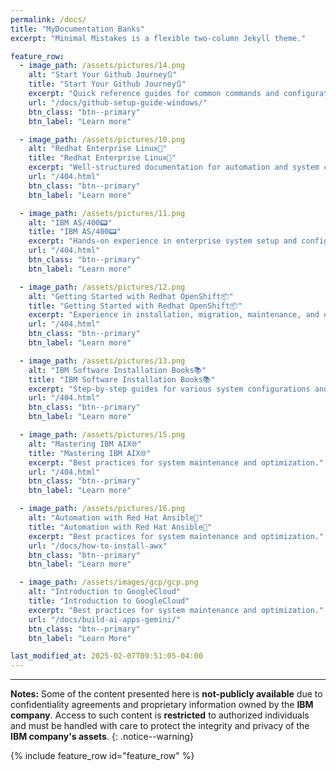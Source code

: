 ```yaml
---
permalink: /docs/
title: "MyDocumentation Banks"
excerpt: "Minimal Mistakes is a flexible two-column Jekyll theme."

feature_row:
  - image_path: /assets/pictures/14.png
    alt: "Start Your Github Journey🔃"
    title: "Start Your Github Journey🔃"
    excerpt: "Quick reference guides for common commands and configurations."
    url: "/docs/github-setup-guide-windows/"
    btn_class: "btn--primary"
    btn_label: "Learn more"

  - image_path: /assets/pictures/10.png
    alt: "Redhat Enterprise Linux🎩"
    title: "Redhat Enterprise Linux🎩"
    excerpt: "Well-structured documentation for automation and system configurations."
    url: "/404.html"
    btn_class: "btn--primary"
    btn_label: "Learn more"

  - image_path: /assets/pictures/11.png
    alt: "IBM AS/400📟"
    title: "IBM AS/400📟"
    excerpt: "Hands-on experience in enterprise system setup and configuration."
    url: "/404.html"
    btn_class: "btn--primary"
    btn_label: "Learn more"

  - image_path: /assets/pictures/12.png
    alt: "Getting Started with Redhat OpenShift📦"
    title: "Getting Started with Redhat OpenShift📦"
    excerpt: "Experience in installation, migration, maintenance, and optimization."
    url: "/404.html"
    btn_class: "btn--primary"
    btn_label: "Learn more"

  - image_path: /assets/pictures/13.png
    alt: "IBM Software Installation Books📚"
    title: "IBM Software Installation Books📚"
    excerpt: "Step-by-step guides for various system configurations and automations."
    url: "/404.html"
    btn_class: "btn--primary"
    btn_label: "Learn more"

  - image_path: /assets/pictures/15.png
    alt: "Mastering IBM AIX🌐"
    title: "Mastering IBM AIX🌐"
    excerpt: "Best practices for system maintenance and optimization."
    url: "/404.html"
    btn_class: "btn--primary"
    btn_label: "Learn more"

  - image_path: /assets/pictures/16.png
    alt: "Automation with Red Hat Ansible🤖"
    title: "Automation with Red Hat Ansible🤖"
    excerpt: "Best practices for system maintenance and optimization."
    url: "/docs/how-to-install-awx"
    btn_class: "btn--primary"
    btn_label: "Learn more"

  - image_path: /assets/images/gcp/gcp.png
    alt: "Introduction to GoogleCloud"
    title: "Introduction to GoogleCloud"
    excerpt: "Best practices for system maintenance and optimization."
    url: "/docs/build-ai-apps-gemini/"
    btn_class: "btn--primary"
    btn_label: "Learn More"

last_modified_at: 2025-02-07T09:51:05-04:00
---
```

---
**Notes:** Some of the content presented here is **not-publicly available** due to confidentiality agreements and proprietary information owned by the **IBM company**. Access to such content is **restricted** to authorized individuals and must be handled with care to protect the integrity and privacy of the **IBM company's assets**.
{: .notice--warning}

{% include feature_row id="feature_row" %}